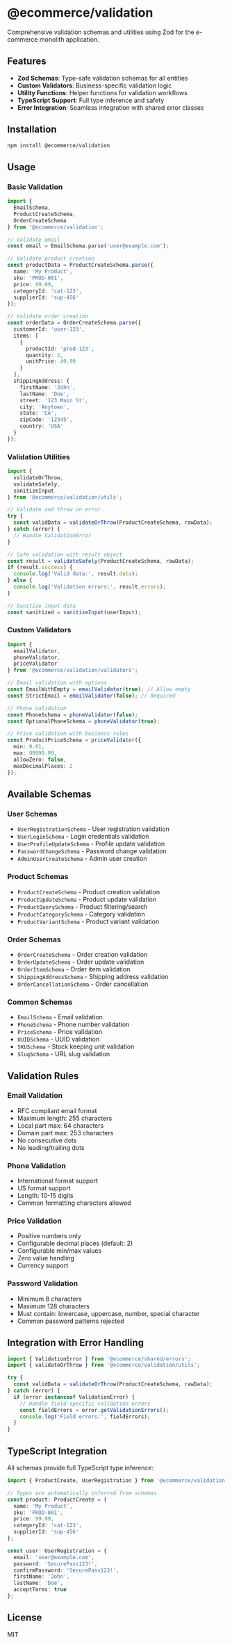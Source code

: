# @ecommerce/validation

Comprehensive validation schemas and utilities using Zod for the e-commerce monolith application.

## Features

- **Zod Schemas**: Type-safe validation schemas for all entities
- **Custom Validators**: Business-specific validation logic
- **Utility Functions**: Helper functions for validation workflows
- **TypeScript Support**: Full type inference and safety
- **Error Integration**: Seamless integration with shared error classes

## Installation

```bash
npm install @ecommerce/validation
```

## Usage

### Basic Validation

```typescript
import { 
  EmailSchema, 
  ProductCreateSchema, 
  OrderCreateSchema 
} from '@ecommerce/validation';

// Validate email
const email = EmailSchema.parse('user@example.com');

// Validate product creation
const productData = ProductCreateSchema.parse({
  name: 'My Product',
  sku: 'PROD-001',
  price: 99.99,
  categoryId: 'cat-123',
  supplierId: 'sup-456'
});

// Validate order creation
const orderData = OrderCreateSchema.parse({
  customerId: 'user-123',
  items: [
    {
      productId: 'prod-123',
      quantity: 2,
      unitPrice: 49.99
    }
  ],
  shippingAddress: {
    firstName: 'John',
    lastName: 'Doe',
    street: '123 Main St',
    city: 'Anytown',
    state: 'CA',
    zipCode: '12345',
    country: 'USA'
  }
});
```

### Validation Utilities

```typescript
import { 
  validateOrThrow, 
  validateSafely, 
  sanitizeInput 
} from '@ecommerce/validation/utils';

// Validate and throw on error
try {
  const validData = validateOrThrow(ProductCreateSchema, rawData);
} catch (error) {
  // Handle ValidationError
}

// Safe validation with result object
const result = validateSafely(ProductCreateSchema, rawData);
if (result.success) {
  console.log('Valid data:', result.data);
} else {
  console.log('Validation errors:', result.errors);
}

// Sanitize input data
const sanitized = sanitizeInput(userInput);
```

### Custom Validators

```typescript
import { 
  emailValidator, 
  phoneValidator, 
  priceValidator 
} from '@ecommerce/validation/validators';

// Email validation with options
const EmailWithEmpty = emailValidator(true); // Allow empty
const StrictEmail = emailValidator(false); // Required

// Phone validation
const PhoneSchema = phoneValidator(false);
const OptionalPhoneSchema = phoneValidator(true);

// Price validation with business rules
const ProductPriceSchema = priceValidator({
  min: 0.01,
  max: 99999.99,
  allowZero: false,
  maxDecimalPlaces: 2
});
```

## Available Schemas

### User Schemas
- `UserRegistrationSchema` - User registration validation
- `UserLoginSchema` - Login credentials validation
- `UserProfileUpdateSchema` - Profile update validation
- `PasswordChangeSchema` - Password change validation
- `AdminUserCreateSchema` - Admin user creation

### Product Schemas
- `ProductCreateSchema` - Product creation validation
- `ProductUpdateSchema` - Product update validation
- `ProductQuerySchema` - Product filtering/search
- `ProductCategorySchema` - Category validation
- `ProductVariantSchema` - Product variant validation

### Order Schemas
- `OrderCreateSchema` - Order creation validation
- `OrderUpdateSchema` - Order update validation
- `OrderItemSchema` - Order item validation
- `ShippingAddressSchema` - Shipping address validation
- `OrderCancellationSchema` - Order cancellation

### Common Schemas
- `EmailSchema` - Email validation
- `PhoneSchema` - Phone number validation
- `PriceSchema` - Price validation
- `UUIDSchema` - UUID validation
- `SKUSchema` - Stock keeping unit validation
- `SlugSchema` - URL slug validation

## Validation Rules

### Email Validation
- RFC compliant email format
- Maximum length: 255 characters
- Local part max: 64 characters
- Domain part max: 253 characters
- No consecutive dots
- No leading/trailing dots

### Phone Validation
- International format support
- US format support
- Length: 10-15 digits
- Common formatting characters allowed

### Price Validation
- Positive numbers only
- Configurable decimal places (default: 2)
- Configurable min/max values
- Zero value handling
- Currency support

### Password Validation
- Minimum 8 characters
- Maximum 128 characters
- Must contain: lowercase, uppercase, number, special character
- Common password patterns rejected

## Integration with Error Handling

```typescript
import { ValidationError } from '@ecommerce/shared/errors';
import { validateOrThrow } from '@ecommerce/validation/utils';

try {
  const validData = validateOrThrow(ProductCreateSchema, rawData);
} catch (error) {
  if (error instanceof ValidationError) {
    // Handle field-specific validation errors
    const fieldErrors = error.getValidationErrors();
    console.log('Field errors:', fieldErrors);
  }
}
```

## TypeScript Integration

All schemas provide full TypeScript type inference:

```typescript
import { ProductCreate, UserRegistration } from '@ecommerce/validation';

// Types are automatically inferred from schemas
const product: ProductCreate = {
  name: 'My Product',
  sku: 'PROD-001',
  price: 99.99,
  categoryId: 'cat-123',
  supplierId: 'sup-456'
};

const user: UserRegistration = {
  email: 'user@example.com',
  password: 'SecurePass123!',
  confirmPassword: 'SecurePass123!',
  firstName: 'John',
  lastName: 'Doe',
  acceptTerms: true
};
```

## License

MIT